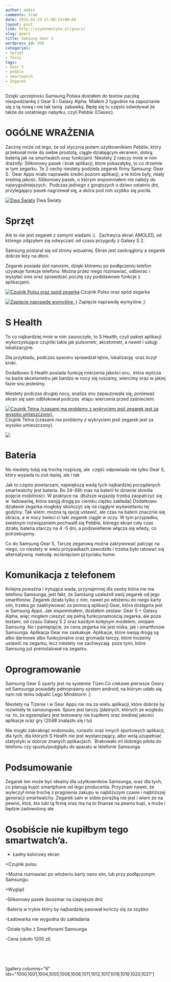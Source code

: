 ```yaml
---
author: admin
comments: true
date: 2015-03-29 21:08:53+00:00
layout: post
link: http://szymonmotyka.pl/gears/
slug: gears
title: Samsung Gear S
wordpress_id: 998
categories:
- Sprzęt
- Testy
tags:
- Gear S
- pebble
- Smartwatch
- Zegarek
---
```


Dzięki uprzejmośc Samsung Polska dostałem do testów paczkę niespodziankę z Gear S i Galaxy Alpha. Miałem 2 tygodnie na zapoznanie się z tą nową i nie tak tanią  zabawką. Będę się tu często odwoływał że także do ostatniego nabytku, czyli Pebble (Classic).<!-- more -->





# **OGÓLNE WRAŻENIA**




Zacznę może od tego, że od stycznia jestem użytkownikiem Pebble, który przekonał mnie do siebie prostotą, ciągle działającym ekranem, dobrą baterią jak na smartwatch oraz funkcjami. Niestety 2 rzeczy mnie w nim drażniły: Silikonowy pasek i brak aplikacji, ktore pokazałyby, to co drzemie w tym zegarku. Te 2 cechy niestety podziela zegarek firmy Samsung: Gear S.  Gear Apps miało naprawde średni poziom aplikacji, a te które były, miały średnią jakość. Silikonowy pasek, o którym wspomniałem nie należy do najwygodniejszych.  Podczas jednego z gorątszych o dziwo ostatnio dni, przylegający pasek nagrzewał się, a skóra pod nim szybko się pociła.




[![Dwa Światy ](http://szymonmotyka.pl/wp-content/uploads/2015/03/IMG_20150310_195452136-169x300.jpg)](http://szymonmotyka.pl/wp-content/uploads/2015/03/IMG_20150310_195452136.jpg) Dwa Światy


# **Sprzęt**




Ale to nie jest zegarek z samymi wadami :).  Zachwyca ekran AMOLED, od którego zdązyłem się odwyczaić od czasu przygody z Galaxy S 2.




Samsung postaral się od strony wizualnej. Ekran jest zaokrąglony a zegarek dobrze leży na dłoni. 




Zegarek posiada slot nanosim, dzięki któremu po podłączeniu telefon uzyskuje funkcje telefonu. Można przez niego rozmawiać, odbierać i wysyłać sms oraz sprawdzać pocztę czy podstawowe funkcje z aplikacjami.




[![Czujnik Pulsu oraz spód zegarka ](http://szymonmotyka.pl/wp-content/uploads/2015/03/IMG_20150319_194919895-300x169.jpg)](http://szymonmotyka.pl/wp-content/uploads/2015/03/IMG_20150319_194919895.jpg) Czujnik Pulsu oraz spód zegarka

[![Zapięcie naprawdę wymyślne ;) ](http://szymonmotyka.pl/wp-content/uploads/2015/03/2015-03-19-19.42.09-169x300.jpg)](http://szymonmotyka.pl/wp-content/uploads/2015/03/2015-03-19-19.42.09.jpg) Zapięcie naprawdę wymyślne ;)


# **S Health**




To co najbardziej mnie w nim zauroczyło, to S Health, czyli pakiet aplikacji wykorzystujące czujniki takie jak pulsometr, akcelometr, a nawet i usługi lokalizacyjne.




Dla przykładu, podczas spaceru sprawdzał tętno, lokalizację  oraz liczył kroki.




Dodatkowo S Health posiada funkcję mierzenia jakości snu,  która wylicza na bazie akcelometru jak bardzo w nocy się ruszamy, wiercimy oraz w jakiej fazie snu jesteśmy. 




Niestety podczas drugiej nocy, analiza snu zapauzowała się, ponieważ ekran się sam odblokował podczas  etapu wiercenia przed zaśnieciem.




[![Czujnik Tetna (czasami ma problemy z wykryciem jesli zegarek jest za wysoko umieszczony). ](http://szymonmotyka.pl/wp-content/uploads/2015/03/IMG_20150309_201113874-169x300.jpg)](http://szymonmotyka.pl/wp-content/uploads/2015/03/IMG_20150309_201113874.jpg) Czujnik Tetna (czasami ma problemy z wykryciem jesli zegarek jest za wysoko umieszczony).


[![](http://szymonmotyka.pl/wp-content/uploads/2015/03/IMG_20150310_141600243-169x300.jpg)](http://szymonmotyka.pl/wp-content/uploads/2015/03/IMG_20150310_141600243.jpg)





# **Bateria**




No niestety tutaj się trochę rozpiszę, ale  część odpowiada nie tylko Gear S, który wypada tu ciut lepiej, ale i tak




Jak to często powtarzam, największą wadą tych najbardziej porządanych smartwatchy jest bateria. Bo 24-48h max na baterii to dziwnie skreśla pojęcie mobilności. W praktyce na  dłuższe wyjazdy trzeba zaopatrzyć się w  ładowarkę, która swoją drogą po ciemku ciężko zakładać Dodatkowo działanie zegarka mogłoby skończyć się na ciągłym wyświetlaniu tej godziny. Tak wiem: można tą opcję ustawić, ale czas na baterii znacznie się skraca, a w nocy świeci ci taki zegarek ciągle w oczy. W tym przypadku, świetnym rozwiązaniem pochwalił się Pebble, którego ekran cały czas działa, bateria starczy na 4 -5 dni, a podświetlenie włącza się wtedy, co potrzebujemy.




Co do Samsung Gear S, Tarczę zegarową można zaktywować patrząc na niego, co niestety w wielu przypadkach zawodziło i trzeba było ratować się alternatywną  metodą: wciśnięciem przycisku home.





# **Komunikacja z telefonem**




Kolejna poważna i irytująca wada, przynajmniej dla osoby która nie ma telefonu Samsunga, jest fakt, że Samsung uzależnił swój zegarek od jego smartfonów. Zegarek działa tylko z nim, nawet po włożeniu do niego karty sim, trzeba go zaaktywować za pomocą aplikacji Gear, która dostępna jest w Samsung Apps. Jak wspominałem, dostałem zestaw: Gear S + Galaxy Alpha, więc mogłem cieszyć się pełną funkcjonalnością zegarka, ale poza testami, od czasu Galaxy S 2 oraz każdym kolejnym modelem, omijiam Samsung. No i pamiętajcie, że cena zegarka nie jest niska, jak i smartfonów Samsunga. Aplikacja Gear nie zaskakuje. Aplikacje, które swoją drogą są albo darmowe albo funkcjonalne oraz gromada tarczy, które możemy ustawić na zegarku, lecz niestety nie zachwycają  poza tymi, które Samsung już preinstalował na zegarku.





# Oprogramowanie


Samsung Gear S oparty jest na systemie Tizen.Co ciekawe pierwsze Geary od Samsunga posiadały pełnoprawny system android, na którym udało się nam rok temu odpalić Lego Mindstorm :)

Niestety na Tizenie i w Gear Apps nie ma za wielu aplikacji, które dobrze by rozwineły te samsungowe. Sporo jest tarczy (płatnych, których ze wzgledu na  to, że egzemplarz jest testowany nie kupiłem) oraz średniej jakości aplikacje oraz gry (2048 znalazło się i tu)

Nie mogło zabraknąć endomodo, runastic oraz innych sportowych aplikacji, dla tych, dla których S Health nie jest wystarczający, albo wolą uzupełniać statystyki w dobrze znanych aplikacjach.  Brakowało mi dobrego pilota do telefonu czy spustu/podglądu do aparatu w telefonie Samsunga.


# **Podsumowanie**




Zegarek ten może być idealny dla użytkowników Samsunga, oraz dla tych, co planują kupić smartphone od tego producenta. Przyznam nawet, że wyleczył mnie trochę z pragnienia zakupu w najbliższym czasie i najbliższej generacji smartwatchy. Zegarek sam w sobie porażką nie jest i wiem że na pewno, ktoś, kto lubi tą firmę oraz ma na to finanse na pewno kupi, a może i będzie zadowolony ale 





# **Osobiście nie kupiłbym tego smartwatch’a.**




+ Ładny kolorowy ekran




+Czujnik pulsu




+Można rozmawiać po włożeniu karty nano sim, lub przy podłączonym Samsungu.




+Wygląd




-Silikonowy pasek (koszmar na cieplejsze dni)




-Bateria w trybie który by najbardziej pasował kończy się za szybko




-Ładowarka nie wygodna do zakładania




-Działa tylko z Smartfonami Samsunga




-Cena (około 1200 zł)




 




 


[gallery columns="6" ids="1000,1001,1004,1005,1006,1008,1011,1012,1017,1018,1019,1020,1021"]
